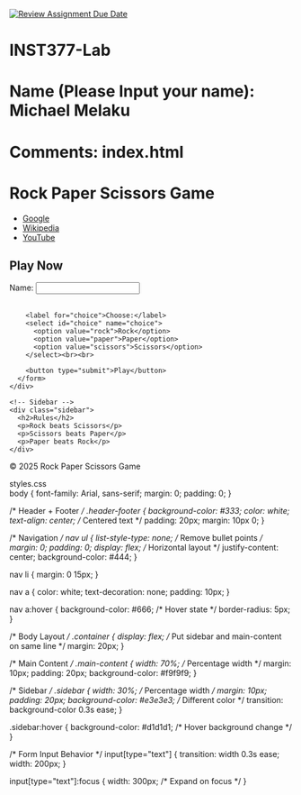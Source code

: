 [![Review Assignment Due Date](https://classroom.github.com/assets/deadline-readme-button-22041afd0340ce965d47ae6ef1cefeee28c7c493a6346c4f15d667ab976d596c.svg)](https://classroom.github.com/a/LXHgsJqg)
# INST377-Lab

# Name (Please Input your name): Michael Melaku

# Comments: index.html <!DOCTYPE html>
<html lang="en">
<head>
  <meta charset="UTF-8">
  <title>Rock Paper Scissors</title>
  <link rel="stylesheet" href="styles.css">
</head>
<body>
  <!-- Header -->
  <div class="header-footer">
    <h1>Rock Paper Scissors Game</h1>
  </div>

  <!-- Navigation -->
  <nav>
    <ul>
      <li><a href="https://www.google.com" target="_blank">Google</a></li>
      <li><a href="https://www.wikipedia.org" target="_blank">Wikipedia</a></li>
      <li><a href="https://www.youtube.com" target="_blank">YouTube</a></li>
    </ul>
  </nav>

  <!-- Body -->
  <div class="container">
    <!-- Main Content -->
    <div class="main-content">
      <h2>Play Now</h2>
      <form>
        <label for="name">Name:</label>
        <input type="text" id="name" name="name" required><br><br>

        <label for="choice">Choose:</label>
        <select id="choice" name="choice">
          <option value="rock">Rock</option>
          <option value="paper">Paper</option>
          <option value="scissors">Scissors</option>
        </select><br><br>

        <button type="submit">Play</button>
      </form>
    </div>

    <!-- Sidebar -->
    <div class="sidebar">
      <h2>Rules</h2>
      <p>Rock beats Scissors</p>
      <p>Scissors beats Paper</p>
      <p>Paper beats Rock</p>
    </div>
  </div>

  <!-- Footer -->
  <div class="header-footer">
    <p>&copy; 2025 Rock Paper Scissors Game</p>
  </div>
</body>

styles.css  
body {
  font-family: Arial, sans-serif; 
  margin: 0;
  padding: 0;
}

/* Header + Footer */
.header-footer {
  background-color: #333;
  color: white;
  text-align: center; /* Centered text */
  padding: 20px;
  margin: 10px 0;
}

/* Navigation */
nav ul {
  list-style-type: none; /* Remove bullet points */
  margin: 0;
  padding: 0;
  display: flex; /* Horizontal layout */
  justify-content: center;
  background-color: #444;
}

nav li {
  margin: 0 15px;
}

nav a {
  color: white;
  text-decoration: none;
  padding: 10px;
}

nav a:hover {
  background-color: #666; /* Hover state */
  border-radius: 5px;
}

/* Body Layout */
.container {
  display: flex; /* Put sidebar and main-content on same line */
  margin: 20px;
}

/* Main Content */
.main-content {
  width: 70%; /* Percentage width */
  margin: 10px;
  padding: 20px;
  background-color: #f9f9f9;
}

/* Sidebar */
.sidebar {
  width: 30%; /* Percentage width */
  margin: 10px;
  padding: 20px;
  background-color: #e3e3e3; /* Different color */
  transition: background-color 0.3s ease;
}

.sidebar:hover {
  background-color: #d1d1d1; /* Hover background change */
}

/* Form Input Behavior */
input[type="text"] {
  transition: width 0.3s ease;
  width: 200px;
}

input[type="text"]:focus {
  width: 300px; /* Expand on focus */
}
</html>

